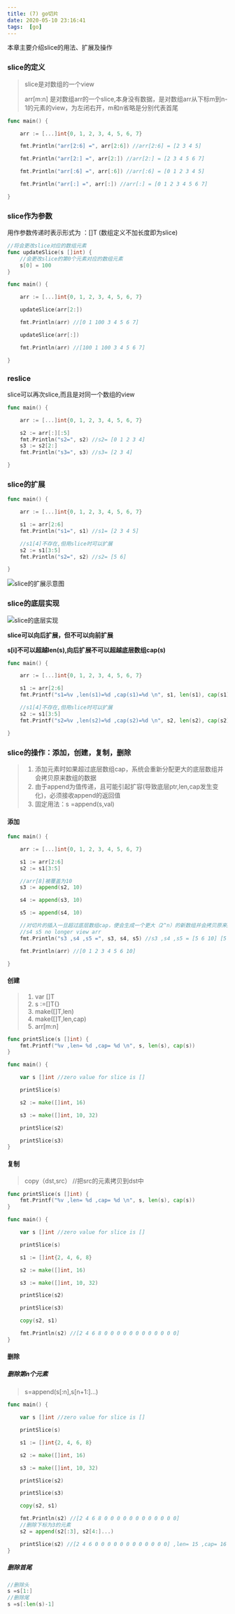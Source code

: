```yaml
---
title: (7) go切片
date: 2020-05-10 23:16:41
tags:  [go]
---
```


本章主要介绍slice的用法、扩展及操作

<!--more-->

### slice的定义

> slice是对数组的一个view 
>
> arr[m:n] 是对数组arr的一个slice,本身没有数据，是对数组arr从下标m到n-1的元素的view，为左闭右开，m和n省略是分别代表首尾

```go
func main() {

	arr := [...]int{0, 1, 2, 3, 4, 5, 6, 7}

	fmt.Println("arr[2:6] =", arr[2:6]) //arr[2:6] = [2 3 4 5]

	fmt.Println("arr[2:] =", arr[2:]) //arr[2:] = [2 3 4 5 6 7]

	fmt.Println("arr[:6] =", arr[:6]) //arr[:6] = [0 1 2 3 4 5]

	fmt.Println("arr[:] =", arr[:]) //arr[:] = [0 1 2 3 4 5 6 7]

}
```

### slice作为参数

用作参数传递时表示形式为 ：[]T (数组定义不加长度即为slice)

```go
//将会更改slice对应的数组元素
func updateSlice(s []int) {
    //会更改slice的第0个元素对应的数组元素
	s[0] = 100
}

func main() {

	arr := [...]int{0, 1, 2, 3, 4, 5, 6, 7}

	updateSlice(arr[2:])

	fmt.Println(arr) //[0 1 100 3 4 5 6 7]

	updateSlice(arr[:])

	fmt.Println(arr) //[100 1 100 3 4 5 6 7]

}
```

### reslice

slice可以再次slice,而且是对同一个数组的view

```go
func main() {

	arr := [...]int{0, 1, 2, 3, 4, 5, 6, 7}

	s2 := arr[:][:5]
	fmt.Println("s2=", s2) //s2= [0 1 2 3 4]
	s3 := s2[2:]
	fmt.Println("s3=", s3) //s3= [2 3 4]

}
```

### slice的扩展

```go
func main() {

	arr := [...]int{0, 1, 2, 3, 4, 5, 6, 7}

	s1 := arr[2:6]
	fmt.Println("s1=", s1) //s1= [2 3 4 5]

	//s1[4]不存在,但用slice时可以扩展
	s2 := s1[3:5]
	fmt.Println("s2=", s2) //s2= [5 6]

}
```

![slice的扩展示意图](/img/slice-extend.jpg)

### slice的底层实现

![slice的底层实现](/img/slice-base.jpg)

**slice可以向后扩展，但不可以向前扩展**

**s[i]不可以超越len(s),向后扩展不可以超越底层数组cap(s)**

```go
func main() {

	arr := [...]int{0, 1, 2, 3, 4, 5, 6, 7}

	s1 := arr[2:6]
	fmt.Printf("s1=%v ,len(s1)=%d ,cap(s1)=%d \n", s1, len(s1), cap(s1)) //s1=[2 3 4 5] ,len(s1)=4 ,cap(s1)=6

	//s1[4]不存在,但用slice时可以扩展
	s2 := s1[3:5]
	fmt.Printf("s2=%v ,len(s2)=%d ,cap(s2)=%d \n", s2, len(s2), cap(s2)) //ss2=[5 6] ,len(s2)=2 ,cap(s2)=3

}
```

### slice的操作：添加，创建，复制，删除

> 1. 添加元素时如果超过底层数组cap，系统会重新分配更大的底层数组并会拷贝原来数组的数据
> 2. 由于append为值传递，且可能引起扩容(导致底层ptr,len,cap发生变化)，必须接收append的返回值
> 3. 固定用法：s =append(s,val)

#### 添加

```go
func main() {

	arr := [...]int{0, 1, 2, 3, 4, 5, 6, 7}

	s1 := arr[2:6]
	s2 := s1[3:5]

	//arr[8]被覆盖为10
	s3 := append(s2, 10)

	s4 := append(s3, 10)

	s5 := append(s4, 10)

	//对切片的插入一旦超过底层数组cap，便会生成一个更大（2^n）的新数组并会拷贝原来数组的数据
	//s4 s5 no longer view arr
	fmt.Println("s3 ,s4 ,s5 =", s3, s4, s5) //s3 ,s4 ,s5 = [5 6 10] [5 6 10 10] [5 6 10 10 10]

	fmt.Println(arr) //[0 1 2 3 4 5 6 10]

}
```

#### 创建

> 1. var []T
> 2. s :=[]T{}
> 3. make([]T,len)
> 4. make([]T,len,cap)
> 5. arr[m:n]

```go
func printSlice(s []int) {
	fmt.Printf("%v ,len= %d ,cap= %d \n", s, len(s), cap(s))
}

func main() {

	var s []int //zero value for slice is []

	printSlice(s)

	s2 := make([]int, 16)

	s3 := make([]int, 10, 32)

	printSlice(s2)

	printSlice(s3)
}
```

#### 复制

> copy（dst,src） //把src的元素拷贝到dst中

```go
func printSlice(s []int) {
	fmt.Printf("%v ,len= %d ,cap= %d \n", s, len(s), cap(s))
}

func main() {

	var s []int //zero value for slice is []

	printSlice(s)

	s1 := []int{2, 4, 6, 8}

	s2 := make([]int, 16)

	s3 := make([]int, 10, 32)

	printSlice(s2)

	printSlice(s3)

	copy(s2, s1)

	fmt.Println(s2) //[2 4 6 8 0 0 0 0 0 0 0 0 0 0 0 0]
}
```

#### 删除

##### 删除第n个元素

> s=append(s[:n],s[n+1:]...)

```go
func main() {

	var s []int //zero value for slice is []

	printSlice(s)

	s1 := []int{2, 4, 6, 8}

	s2 := make([]int, 16)

	s3 := make([]int, 10, 32)

	printSlice(s2)

	printSlice(s3)

	copy(s2, s1)

	fmt.Println(s2) //[2 4 6 8 0 0 0 0 0 0 0 0 0 0 0 0]    
    //删除下标为3的元素
	s2 = append(s2[:3], s2[4:]...)

	printSlice(s2) //[2 4 6 0 0 0 0 0 0 0 0 0 0 0 0] ,len= 15 ,cap= 16
}
```

##### 删除首尾

```go
//删除头
s =s[1:]
//删除尾
s =s[:len(s)-1]
```

